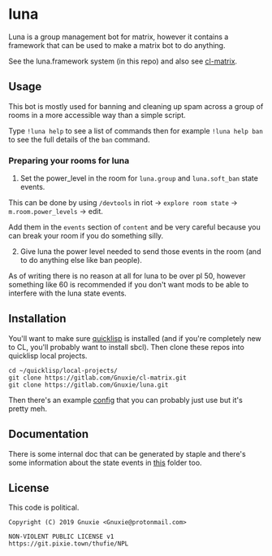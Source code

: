 # luna

Luna is a group management bot for matrix, however it contains a framework that can be used to make a matrix bot to do anything.

See the luna.framework system (in this repo) and also see [cl-matrix](https://gitlab.com/Gnuxie/cl-matrix).

## Usage

This bot is mostly used for banning and cleaning up spam across a group of rooms in a more accessible way than a simple script.

Type `!luna help` to see a list of commands then for example `!luna help ban` to see the full details of the `ban` command.

### Preparing your rooms for luna

1. Set the power_level in the room for `luna.group` and `luna.soft_ban` state events. 

This can be done by using `/devtools` in riot -> `explore room state` -> `m.room.power_levels` -> edit.

Add them in the `events` section of `content` and be very careful because you can break your room if you do something silly.

2. Give luna the power level needed to send those events in the room (and to do anything else like ban people). 

As of writing there is no reason at all for luna to be over pl 50, however something like 60 is recommended if you don't want mods to be able to interfere with the luna state events.

## Installation

You'll want to make sure [quicklisp](https://www.quicklisp.org/beta/) is installed (and if you're completely new to CL, you'll probably want to install sbcl).
Then clone these repos into quicklisp local projects.

```
cd ~/quicklisp/local-projects/
git clone https://gitlab.com/Gnuxie/cl-matrix.git
git clone https://gitlab.com/Gnuxie/luna.git
```

Then there's an example [config](https://gitlab.com/Gnuxie/luna/blob/master/example-config.lisp) that you can probably just use but it's pretty meh.

## Documentation

There is some internal doc that can be generated by staple and there's some information about the state events in [this](https://gitlab.com/Gnuxie/luna/tree/master/doc) folder too.


## License

This code is political.

    Copyright (C) 2019 Gnuxie <Gnuxie@protonmail.com>

	NON-VIOLENT PUBLIC LICENSE v1
	https://git.pixie.town/thufie/NPL

